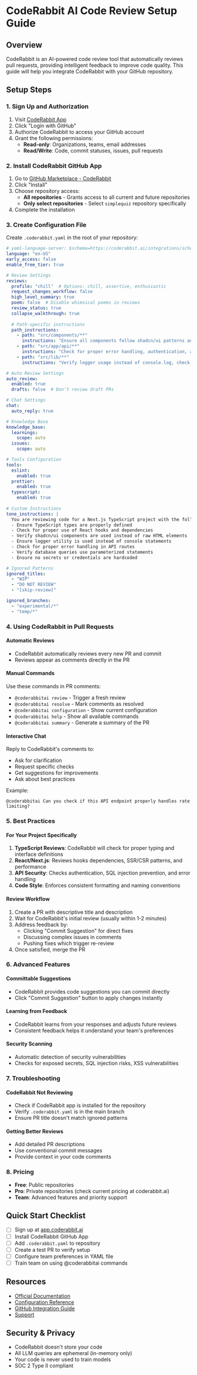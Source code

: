 # CodeRabbit AI Code Review Setup Guide

## Overview
CodeRabbit is an AI-powered code review tool that automatically reviews pull requests, providing intelligent feedback to improve code quality. This guide will help you integrate CodeRabbit with your GitHub repository.

## Setup Steps

### 1. Sign Up and Authorization
1. Visit [CodeRabbit App](https://app.coderabbit.ai/login)
2. Click "Login with GitHub"
3. Authorize CodeRabbit to access your GitHub account
4. Grant the following permissions:
   - **Read-only**: Organizations, teams, email addresses
   - **Read/Write**: Code, commit statuses, issues, pull requests

### 2. Install CodeRabbit GitHub App
1. Go to [GitHub Marketplace - CodeRabbit](https://github.com/marketplace/coderabbit)
2. Click "Install"
3. Choose repository access:
   - **All repositories** - Grants access to all current and future repositories
   - **Only select repositories** - Select `simplequiz` repository specifically
4. Complete the installation

### 3. Create Configuration File
Create `.coderabbit.yaml` in the root of your repository:

```yaml
# yaml-language-server: $schema=https://coderabbit.ai/integrations/schema.v2.json
language: "en-US"
early_access: false
enable_free_tier: true

# Review Settings
reviews:
  profile: "chill"  # Options: chill, assertive, enthusiastic
  request_changes_workflow: false
  high_level_summary: true
  poem: false  # Disable whimsical poems in reviews
  review_status: true
  collapse_walkthrough: true
  
  # Path-specific instructions
  path_instructions:
    - path: "src/components/**"
      instructions: "Ensure all components follow shadcn/ui patterns and use proper TypeScript types"
    - path: "src/app/api/**"
      instructions: "Check for proper error handling, authentication, and database query optimization"
    - path: "src/lib/**"
      instructions: "Verify logger usage instead of console.log, check for performance optimizations"

# Auto Review Settings
auto_review:
  enabled: true
  drafts: false  # Don't review draft PRs

# Chat Settings
chat:
  auto_reply: true

# Knowledge Base
knowledge_base:
  learnings:
    scope: auto
  issues:
    scope: auto

# Tools Configuration
tools:
  eslint:
    enabled: true
  prettier:
    enabled: true
  typescript:
    enabled: true
  
# Custom Instructions
tone_instructions: |
  You are reviewing code for a Next.js TypeScript project with the following guidelines:
  - Ensure TypeScript types are properly defined
  - Check for proper use of React hooks and dependencies
  - Verify shadcn/ui components are used instead of raw HTML elements
  - Ensure logger utility is used instead of console statements
  - Check for proper error handling in API routes
  - Verify database queries use parameterized statements
  - Ensure no secrets or credentials are hardcoded

# Ignored Patterns
ignored_titles:
  - "WIP"
  - "DO NOT REVIEW"
  - "[skip-review]"

ignored_branches:
  - "experimental/*"
  - "temp/*"
```

### 4. Using CodeRabbit in Pull Requests

#### Automatic Reviews
- CodeRabbit automatically reviews every new PR and commit
- Reviews appear as comments directly in the PR

#### Manual Commands
Use these commands in PR comments:

- `@coderabbitai review` - Trigger a fresh review
- `@coderabbitai resolve` - Mark comments as resolved
- `@coderabbitai configuration` - Show current configuration
- `@coderabbitai help` - Show all available commands
- `@coderabbitai summary` - Generate a summary of the PR

#### Interactive Chat
Reply to CodeRabbit's comments to:
- Ask for clarification
- Request specific checks
- Get suggestions for improvements
- Ask about best practices

Example:
```
@coderabbitai Can you check if this API endpoint properly handles rate limiting?
```

### 5. Best Practices

#### For Your Project Specifically
1. **TypeScript Reviews**: CodeRabbit will check for proper typing and interface definitions
2. **React/Next.js**: Reviews hooks dependencies, SSR/CSR patterns, and performance
3. **API Security**: Checks authentication, SQL injection prevention, and error handling
4. **Code Style**: Enforces consistent formatting and naming conventions

#### Review Workflow
1. Create a PR with descriptive title and description
2. Wait for CodeRabbit's initial review (usually within 1-2 minutes)
3. Address feedback by:
   - Clicking "Commit Suggestion" for direct fixes
   - Discussing complex issues in comments
   - Pushing fixes which trigger re-review
4. Once satisfied, merge the PR

### 6. Advanced Features

#### Committable Suggestions
- CodeRabbit provides code suggestions you can commit directly
- Click "Commit Suggestion" button to apply changes instantly

#### Learning from Feedback
- CodeRabbit learns from your responses and adjusts future reviews
- Consistent feedback helps it understand your team's preferences

#### Security Scanning
- Automatic detection of security vulnerabilities
- Checks for exposed secrets, SQL injection risks, XSS vulnerabilities

### 7. Troubleshooting

#### CodeRabbit Not Reviewing
- Check if CodeRabbit app is installed for the repository
- Verify `.coderabbit.yaml` is in the main branch
- Ensure PR title doesn't match ignored patterns

#### Getting Better Reviews
- Add detailed PR descriptions
- Use conventional commit messages
- Provide context in your code comments

### 8. Pricing
- **Free**: Public repositories
- **Pro**: Private repositories (check current pricing at coderabbit.ai)
- **Team**: Advanced features and priority support

## Quick Start Checklist

- [ ] Sign up at [app.coderabbit.ai](https://app.coderabbit.ai/login)
- [ ] Install CodeRabbit GitHub App
- [ ] Add `.coderabbit.yaml` to repository
- [ ] Create a test PR to verify setup
- [ ] Configure team preferences in YAML file
- [ ] Train team on using @coderabbitai commands

## Resources
- [Official Documentation](https://docs.coderabbit.ai/)
- [Configuration Reference](https://docs.coderabbit.ai/reference/configuration)
- [GitHub Integration Guide](https://docs.coderabbit.ai/platforms/github-com)
- [Support](https://coderabbit.ai/support)

## Security & Privacy
- CodeRabbit doesn't store your code
- All LLM queries are ephemeral (in-memory only)
- Your code is never used to train models
- SOC 2 Type II compliant